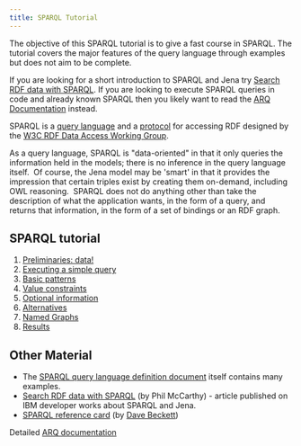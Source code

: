 ```yaml
---
title: SPARQL Tutorial
---
```


The objective of this SPARQL tutorial is to give a fast course in
SPARQL. The tutorial covers the major features of the query
language through examples but does not aim to be complete.

If you are looking for a short introduction to SPARQL and Jena try
[Search RDF data with SPARQL](http://www.ibm.com/developerworks/xml/library/j-sparql/).  If you are looking to execute SPARQL queries in code and already known SPARQL then you likely want to read the [ARQ Documentation][1] instead.

[1]: /documentation/query/index.html

SPARQL is a
[query language](http://www.w3.org/TR/sparql11-query/) and a
[protocol](http://www.w3.org/TR/rdf-sparql-protocol/) for accessing
RDF designed by the
[W3C RDF Data Access Working Group](http://www.w3.org/2001/sw/DataAccess/). 

As a query language, SPARQL is "data-oriented" in that it only
queries the information held in the models; there is no inference
in the query language itself.  Of course, the Jena model may be
'smart' in that it provides the impression that certain triples
exist by creating them on-demand, including OWL reasoning.  SPARQL
does not do anything other than take the description of what the
application wants, in the form of a query, and returns that
information, in the form of a set of bindings or an RDF graph.

## SPARQL tutorial

1.  [Preliminaries: data!](sparql_data.html)
2.  [Executing a simple query](sparql_query1.html)
3.  [Basic patterns](sparql_basic_patterns.html)
4.  [Value constraints](sparql_filters.html)
5.  [Optional information](sparql_optionals.html)
6.  [Alternatives](sparql_union.html)
7.  [Named Graphs](sparql_datasets.html)
8.  [Results](sparql_results.html)

## Other Material

-   The
    [SPARQL query language definition document](http://www.w3.org/TR/sparql11-query/)
    itself contains many examples.
-   [Search RDF data with SPARQL](https://developer.ibm.com/articles/j-sparql/)
    (by Phil McCarthy) - article published on IBM developer works about
    SPARQL and Jena.
-   [SPARQL reference card](http://www.dajobe.org/2005/04-sparql/)
    (by [Dave Beckett](http://www.dajobe.org/))

Detailed [ARQ documentation](/documentation/query/)
